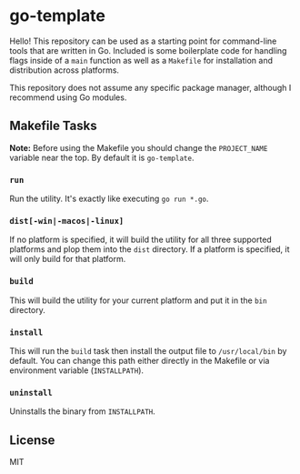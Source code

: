 # go-template

Hello! This repository can be used as a starting point for command-line tools that are written in Go. Included is some boilerplate code for handling flags inside of a `main` function as well as a `Makefile` for installation and distribution across platforms.

This repository does not assume any specific package manager, although I recommend using Go modules.

## Makefile Tasks

**Note:** Before using the Makefile you should change the `PROJECT_NAME` variable near the top. By default it is `go-template`.

### `run`

Run the utility. It's exactly like executing `go run *.go`.

### `dist[-win|-macos|-linux]`

If no platform is specified, it will build the utility for all three supported platforms and plop them into the `dist` directory. If a platform is specified, it will only build for that platform.

### `build`

This will build the utility for your current platform and put it in the `bin` directory.

### `install`

This will run the `build` task then install the output file to `/usr/local/bin` by default. You can change this path either directly in the Makefile or via environment variable (`INSTALLPATH`).

### `uninstall`

Uninstalls the binary from `INSTALLPATH`.

## License

MIT